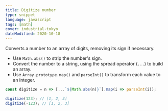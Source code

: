 ```yaml
---
title: Digitize number
type: snippet
language: javascript
tags: [math]
cover: industrial-tokyo
dateModified: 2020-10-18
---
```


Converts a number to an array of digits, removing its sign if necessary.

- Use `Math.abs()` to strip the number's sign.
- Convert the number to a string, using the spread operator (`...`) to build an array.
- Use `Array.prototype.map()` and `parseInt()` to transform each value to an integer.

```js
const digitize = n => [...`${Math.abs(n)}`].map(i => parseInt(i));

digitize(123); // [1, 2, 3]
digitize(-123); // [1, 2, 3]
```
